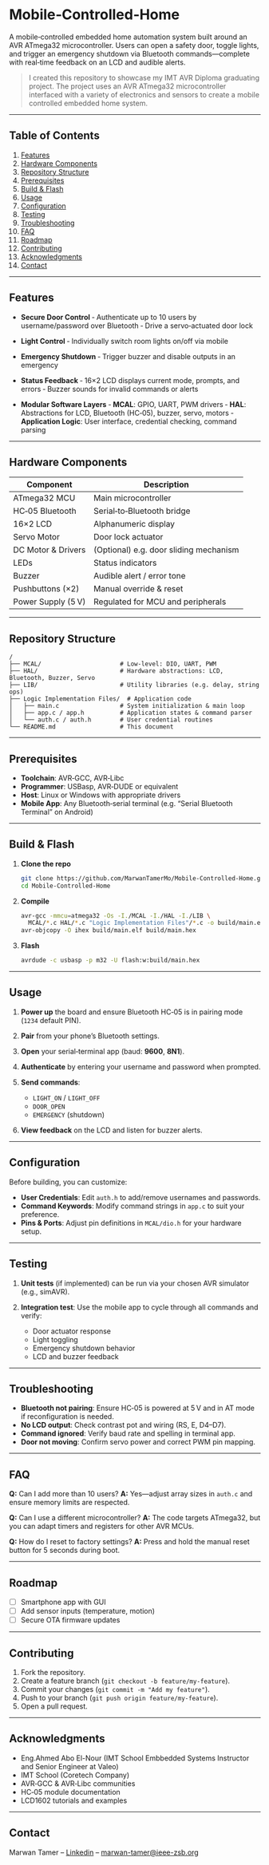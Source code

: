 # Mobile‑Controlled‑Home

A mobile‑controlled embedded home automation system built around an AVR ATmega32 microcontroller. Users can open a safety door, toggle lights, and trigger an emergency shutdown via Bluetooth commands—complete with real‑time feedback on an LCD and audible alerts.

> I created this repository to showcase my IMT AVR Diploma graduating project. The project uses an AVR ATmega32 microcontroller interfaced with a variety of electronics and sensors to create a mobile controlled embedded home system.

---

## Table of Contents

1. [Features](#features)
2. [Hardware Components](#hardware-components)
3. [Repository Structure](#repository-structure)
4. [Prerequisites](#prerequisites)
5. [Build & Flash](#build--flash)
6. [Usage](#usage)
7. [Configuration](#configuration)
8. [Testing](#testing)
9. [Troubleshooting](#troubleshooting)
10. [FAQ](#faq)
11. [Roadmap](#roadmap)
12. [Contributing](#contributing)
13. [Acknowledgments](#acknowledgments)
14. [Contact](#contact)

---

## Features

* **Secure Door Control**
  ‑ Authenticate up to 10 users by username/password over Bluetooth
  ‑ Drive a servo‑actuated door lock

* **Light Control**
  ‑ Individually switch room lights on/off via mobile

* **Emergency Shutdown**
  ‑ Trigger buzzer and disable outputs in an emergency

* **Status Feedback**
  ‑ 16×2 LCD displays current mode, prompts, and errors
  ‑ Buzzer sounds for invalid commands or alerts

* **Modular Software Layers**
  ‑ **MCAL**: GPIO, UART, PWM drivers
  ‑ **HAL**: Abstractions for LCD, Bluetooth (HC‑05), buzzer, servo, motors
  ‑ **Application Logic**: User interface, credential checking, command parsing

---

## Hardware Components

| Component          | Description                            |
| ------------------ | -------------------------------------- |
| ATmega32 MCU       | Main microcontroller                   |
| HC‑05 Bluetooth    | Serial‑to‑Bluetooth bridge             |
| 16×2 LCD           | Alphanumeric display                   |
| Servo Motor        | Door lock actuator                     |
| DC Motor & Drivers | (Optional) e.g. door sliding mechanism |
| LEDs               | Status indicators                      |
| Buzzer             | Audible alert / error tone             |
| Pushbuttons (×2)   | Manual override & reset                |
| Power Supply (5 V) | Regulated for MCU and peripherals      |

---

## Repository Structure

```
/
├── MCAL/                      # Low-level: DIO, UART, PWM
├── HAL/                       # Hardware abstractions: LCD, Bluetooth, Buzzer, Servo
├── LIB/                       # Utility libraries (e.g. delay, string ops)
├── Logic Implementation Files/  # Application code
│   ├── main.c                 # System initialization & main loop
│   ├── app.c / app.h          # Application states & command parser
│   └── auth.c / auth.h        # User credential routines
└── README.md                  # This document
```

---

## Prerequisites

* **Toolchain**: AVR‑GCC, AVR‑Libc
* **Programmer**: USBasp, AVR‑DUDE or equivalent
* **Host**: Linux or Windows with appropriate drivers
* **Mobile App**: Any Bluetooth‑serial terminal (e.g. “Serial Bluetooth Terminal” on Android)

---

## Build & Flash

1. **Clone the repo**

   ```bash
   git clone https://github.com/MarwanTamerMo/Mobile-Controlled-Home.git
   cd Mobile-Controlled-Home
   ```

2. **Compile**

   ```bash
   avr-gcc -mmcu=atmega32 -Os -I./MCAL -I./HAL -I./LIB \
     MCAL/*.c HAL/*.c "Logic Implementation Files"/*.c -o build/main.elf
   avr-objcopy -O ihex build/main.elf build/main.hex
   ```

3. **Flash**

   ```bash
   avrdude -c usbasp -p m32 -U flash:w:build/main.hex
   ```

---

## Usage

1. **Power up** the board and ensure Bluetooth HC‑05 is in pairing mode (`1234` default PIN).
2. **Pair** from your phone’s Bluetooth settings.
3. **Open** your serial‑terminal app (baud: **9600**, **8N1**).
4. **Authenticate** by entering your username and password when prompted.
5. **Send commands**:

   * `LIGHT_ON` / `LIGHT_OFF`
   * `DOOR_OPEN`
   * `EMERGENCY` (shutdown)
6. **View feedback** on the LCD and listen for buzzer alerts.

---

## Configuration

Before building, you can customize:

* **User Credentials**: Edit `auth.h` to add/remove usernames and passwords.
* **Command Keywords**: Modify command strings in `app.c` to suit your preference.
* **Pins & Ports**: Adjust pin definitions in `MCAL/dio.h` for your hardware setup.

---

## Testing

1. **Unit tests** (if implemented) can be run via your chosen AVR simulator (e.g., simAVR).
2. **Integration test**: Use the mobile app to cycle through all commands and verify:

   * Door actuator response
   * Light toggling
   * Emergency shutdown behavior
   * LCD and buzzer feedback

---

## Troubleshooting

* **Bluetooth not pairing**: Ensure HC‑05 is powered at 5 V and in AT mode if reconfiguration is needed.
* **No LCD output**: Check contrast pot and wiring (RS, E, D4–D7).
* **Command ignored**: Verify baud rate and spelling in terminal app.
* **Door not moving**: Confirm servo power and correct PWM pin mapping.

---

## FAQ

**Q:** Can I add more than 10 users?
**A:** Yes—adjust array sizes in `auth.c` and ensure memory limits are respected.

**Q:** Can I use a different microcontroller?
**A:** The code targets ATmega32, but you can adapt timers and registers for other AVR MCUs.

**Q:** How do I reset to factory settings?
**A:** Press and hold the manual reset button for 5 seconds during boot.

---

## Roadmap

* [ ] Smartphone app with GUI
* [ ] Add sensor inputs (temperature, motion)
* [ ] Secure OTA firmware updates

---

## Contributing

1. Fork the repository.
2. Create a feature branch (`git checkout -b feature/my-feature`).
3. Commit your changes (`git commit -m "Add my feature"`).
4. Push to your branch (`git push origin feature/my-feature`).
5. Open a pull request.

---

## Acknowledgments
* Eng.Ahmed Abo El-Nour (IMT School Embbedded Systems Instructor and Senior Engineer at Valeo)
* IMT School (Coretech Company)
* AVR‑GCC & AVR‑Libc communities
* HC‑05 module documentation
* LCD1602 tutorials and examples

---

## Contact

Marwan Tamer – [Linkedin](https://www.linkedin.com/in/marwan-tamer-abdelmoneim/) – [marwan-tamer@ieee-zsb.org](mailto:marwan-tamer@ieee-zsb.org)
